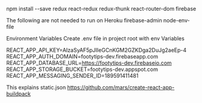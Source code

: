 
npm install --save redux react-redux redux-thunk react-router-dom firebase

The following are not needed to run on Heroku
firebase-admin node-env-file


Environment Variables
Create .env file in project root with env Variables

REACT_APP_API_KEY=AIzaSyAF5pJIIeGCnKGM2GZKDga2DuJg2aeEp-4
REACT_APP_AUTH_DOMAIN=footytips-dev.firebaseapp.com
REACT_APP_DATABASE_URL=https://footytips-dev.firebaseio.com
REACT_APP_STORAGE_BUCKET=footytips-dev.appspot.com
REACT_APP_MESSAGING_SENDER_ID=189591411481

This explains static.json
https://github.com/mars/create-react-app-buildpack
